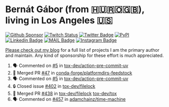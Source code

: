 # Bernát Gábor (from 🇭🇺🇷🇴🇬🇧), living in Los Angeles 🇺🇸

[![Github Sponsor](https://img.shields.io/static/v1?label=Sponsor&message=%E2%9D%A4&logo=GitHub&link=https://github.com/sponsors/gaborbernat&style=flat-square)](https://github.com/sponsors/gaborbernat)
[![Twitch Status](https://img.shields.io/twitch/status/gaborbernat?style=flat-square)](https://www.twitch.tv/gaborbernat)
[![Twitter Badge](https://img.shields.io/badge/-@gjbernat-1ca0f1?style=flat-square&labelColor=1ca0f1&logo=twitter&logoColor=white&link=https://twitter.com/gjbernat)](https://twitter.com/gjbernat)
[![PyPI](https://img.shields.io/badge/-gaborbernat-0073b7?style=flat-square&logo=Python&logoColor=white&link=https://pypi.org/user/gaborbernat/)](https://pypi.org/user/gaborbernat/)
[![Linkedin Badge](https://img.shields.io/badge/-gaborbernat-blue?style=flat-square&logo=Linkedin&logoColor=white&link=https://www.linkedin.com/in/gaborbernat/)](https://www.linkedin.com/in/gaborbernat/)
[![MAIL Badge](https://img.shields.io/badge/-gaborjbernat@gmail.com-c14438?style=flat-square&logo=Gmail&logoColor=white&link=mailto:gaborjbernat@gmail.com)](mailto:gaborjbernat@gmail.com)
[![Instagram Badge](https://img.shields.io/badge/-@gabor__bernat-845EC2?style=flat-square&labelColor=white&logo=Instagram&link=https://instagram.com/gabor_bernat/)](https://instagram.com/gabor_bernat)

[Please check out my blog](https://bernat.tech/about/) for a full list of projects I am the primary author and maintain.
Any kind of sponsorship for these effort is much appreciated.

<!--START_SECTION:activity-->

1. 🗣 Commented on [#5](https://github.com/tox-dev/action-pre-commit-uv/issues/5#issuecomment-3225769768) in [tox-dev/action-pre-commit-uv](https://github.com/tox-dev/action-pre-commit-uv)
2. 🎉 Merged PR [#47](https://github.com/conda-forge/platformdirs-feedstock/pull/47) in [conda-forge/platformdirs-feedstock](https://github.com/conda-forge/platformdirs-feedstock)
3. 🗣 Commented on [#5](https://github.com/tox-dev/action-pre-commit-uv/issues/5#issuecomment-3224446757) in [tox-dev/action-pre-commit-uv](https://github.com/tox-dev/action-pre-commit-uv)
4. 🔒 Closed issue [#402](https://github.com/tox-dev/filelock/issues/402) in [tox-dev/filelock](https://github.com/tox-dev/filelock)
5. 🎉 Merged PR [#438](https://github.com/tox-dev/filelock/pull/438) in [tox-dev/filelock](https://github.com/tox-dev/filelock)
   [tox-dev/tox](https://github.com/tox-dev/tox)
5. 🗣 Commented on [#457](https://github.com/adamchainz/time-machine/pull/457#issuecomment-2197730644) in
[adamchainz/time-machine](https://github.com/adamchainz/time-machine)
<!--END_SECTION:activity-->
